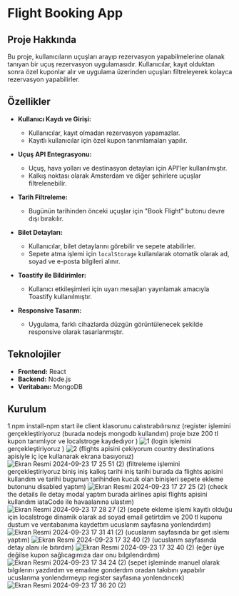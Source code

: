 # Flight Booking App

## Proje Hakkında
Bu proje, kullanıcıların uçuşları arayıp rezervasyon yapabilmelerine olanak tanıyan bir uçuş rezervasyon uygulamasıdır. Kullanıcılar, kayıt olduktan sonra özel kuponlar alır ve uygulama üzerinden uçuşları filtreleyerek kolayca rezervasyon yapabilirler.

## Özellikler
- **Kullanıcı Kaydı ve Girişi:** 
  - Kullanıcılar, kayıt olmadan rezervasyon yapamazlar.
  - Kayıtlı kullanıcılar için özel kupon tanımlamaları yapılır.

- **Uçuş API Entegrasyonu:**
  - Uçuş, hava yolları ve destinasyon detayları için API'ler kullanılmıştır.
  - Kalkış noktası olarak Amsterdam ve diğer şehirlere uçuşlar filtrelenebilir.

- **Tarih Filtreleme:**
  - Bugünün tarihinden önceki uçuşlar için "Book Flight" butonu devre dışı bırakılır.

- **Bilet Detayları:** 
  - Kullanıcılar, bilet detaylarını görebilir ve sepete atabilirler.
  - Sepete atma işlemi için `localStorage` kullanılarak otomatik olarak ad, soyad ve e-posta bilgileri alınır.

- **Toastify ile Bildirimler:**
  - Kullanıcı etkileşimleri için uyarı mesajları yayınlamak amacıyla Toastify kullanılmıştır.

- **Responsive Tasarım:**
  - Uygulama, farklı cihazlarda düzgün görüntülenecek şekilde responsive olarak tasarlanmıştır.

## Teknolojiler
- **Frontend:** React
- **Backend:** Node.js
- **Veritabanı:** MongoDB

## Kurulum
1.npm install-npm start ile client klasorunu calıstırabılırsınız
(register işlemini gerçekleştiriyoruz (burada nodejs mongodb kullandım) proje bıze 200 tl kupon tanımlıyor ve localstroge kaydedıyor )
![1](https://github.com/user-attachments/assets/c165eaf6-df98-4b22-989b-52b777be5324)
(login işlemini gerçekleştiriyoruz )
![2](https://github.com/user-attachments/assets/4551b905-d07c-4565-8b0b-f6b580ce8f75)
(flights apisini çekiyorum country destinations apisiyle iç içe kullanarak ekrana basıyoruz)
![Ekran Resmi 2024-09-23 17 25 51 (2)](https://github.com/user-attachments/assets/6686fbf0-0050-458e-8762-787cb89baef2)
(filtreleme işlemini gerçekleştiriyoruz biniş iniş kalkış tarihi iniş tarihi burada da flights apisini kullandım ve tarihi bugunun tarihinden kucuk olan binişleri sepete ekleme butonunu disabled yaptım)
![Ekran Resmi 2024-09-23 17 27 25 (2)](https://github.com/user-attachments/assets/75a82359-ff2a-415a-86de-71c3a8970369)
(check the details ile detay modal yaptım burada airlines apisi flights apisini kullandım iataCode ile havaalanına ulastım)
![Ekran Resmi 2024-09-23 17 28 27 (2)](https://github.com/user-attachments/assets/d9288ea2-864e-4c57-b8af-f942f9b23b98)
(sepete ekleme işlemi kayıtlı olduğu için localstroge dinamik olarak ad soyad email getirtdim ve 200 tl kuponu dustum ve verıtabanıma kaydettım ucuslarım sayfasına yonlendırdım)
![Ekran Resmi 2024-09-23 17 31 41 (2)](https://github.com/user-attachments/assets/b9042f3c-23e7-48a4-9d0a-e051c51b8338)
(ucuslarım sayfasında bır get ıslemı yaptım)
![Ekran Resmi 2024-09-23 17 32 40 (2)](https://github.com/user-attachments/assets/0573c2dd-7887-49d9-bb51-70c5fced2a42)
(ucuslarım sayfasında detay alanı ıle bıtırdım)
![Ekran Resmi 2024-09-23 17 32 40 (2)](https://github.com/user-attachments/assets/50114a2c-c6f2-4fe3-b809-12e4ff821868)
(eğer üye değilse kupon sağlıcagımıza daır onu bılgılendırdım)
![Ekran Resmi 2024-09-23 17 34 24 (2)](https://github.com/user-attachments/assets/b1ea7b34-4563-4ac6-8ca5-0c3d69c9e11f)
(sepet işleminde manuel olarak bılgılerını yazdırdım ve emaılıne gonderdım oradan takıbını yapabılır ucuslarıma yonlendırmeyıp register sayfasına yonlendırıcek)
![Ekran Resmi 2024-09-23 17 36 20 (2)](https://github.com/user-attachments/assets/1a4c80a1-4dbe-44bc-b1f8-ead551bf03b7)





